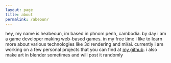 ```yaml
---
layout: page
title: about
permalink: /abeoun/
---
```


hey, my name is heabeoun, im based in phnom penh, cambodia. by day i am a game developer making web-based games. in my free time i like to learn more about various technologies like 3d rendering and ml/ai. currently i am working on a few personal projects that you can find at [my github](https://github.com/heabeounMKTO).
i also make art in blender sometimes and will post it randomly 